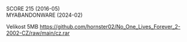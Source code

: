 SCORE 215 (2016-05)
<br/>
MYABANDONWARE (2024-02)

Velikost 5MB https://github.com/hornster02/No_One_Lives_Forever_2-2002-CZ/raw/main/cz.rar
